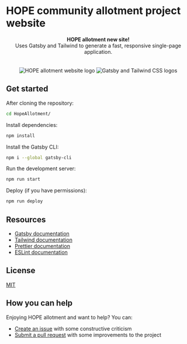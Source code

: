 # HOPE community allotment project website

<div align="center">
  <strong>HOPE allotment new site!</strong><br />
  Uses Gatsby and Tailwind to generate a fast, responsive single-page application.<br />
  <br />
  <br />
</div>

<div align="center">
  <img src="https://lewispollard.github.io/HopeAllotment/static/bigleaf-a16f66c0248dd418e05f250a43153a52.png" alt="HOPE allotment website logo"/>
  <img src="https://image.ibb.co/cJjPN7/gatsby_tailwind.png" alt="Gatsby and Tailwind CSS logos">
</div>

## Get started

After cloning the repository:

```sh
cd HopeAllotment/
```

Install dependencies:

```sh
npm install
```

Install the Gatsby CLI:

```sh
npm i --global gatsby-cli
```

Run the development server:

```sh
npm run start
```

Deploy (if you have permissions):

```sh
npm run deploy
```

## Resources

- [Gatsby documentation](https://www.gatsbyjs.org/docs/)
- [Tailwind documentation](https://tailwindcss.com/docs/what-is-tailwind/)
- [Prettier documentation](https://prettier.io/docs/en/index.html)
- [ESLint documentation](https://eslint.org/docs/user-guide/configuring)

## License

[MIT](https://github.com/taylorbryant/gatsby-starter-tailwind/blob/master/LICENSE.md)

## How you can help

Enjoying HOPE allotment and want to help? You can:

- [Create an issue](https://github.com/lewispollard/HopeAllotment/issues/new) with some constructive criticism
- [Submit a pull request](https://github.com/lewispollard/HopeAllotment/compare) with some improvements to the project

